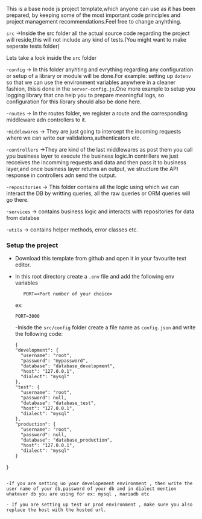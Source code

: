 This is a base node js project template,which anyone can use as it has been prepared, by keeping some of the most important code principles and project management recommendations.Feel free to change anyhthing.


`src` ->Inside the src folder all the actual source code regarding the project will reside,this will not include any kind of tests.(You might want to make seperate tests folder)

Lets take a look inside the `src` folder
 
 -`config` -> In this folder anyhting and evrything regarding any configuration or setup of a library or module will be done.For example: setting up `dotenv` so that we can use the environment variables anywhere in a cleaner fashion, thisis done in the `server-config.js`.One more example to setup you logging library that cna help you to prepare meaningful logs, so configuration for this library should also be done here.

-`routes` -> In the routes folder, we register a route and the corresponding middleware adn controllers to it.

-`middlewares` -> They are just going to intercept the incoming requests where we can write our validations,authenticators etc.

-`controllers` ->They are kind of the last middlewares as post them you call ypu business layer to execute the business logic.In contrillers we just recceives the incomming requests and data and then pass it to business layer,and once business layer returns an output, we structure the API response in controllers adn send the output.

-`repositories` -> This folder contains all the logic using which we can interact the DB by writting queries, all the raw queries or ORM queries will go there.

-`services` -> contains business logic and interacts with repositories for data from databse

-`utils` -> contains helper methods, error classes etc.


### Setup the project

- Download this template from github and open it in your favourite text editor.
- In this root directory create a `.env` file and add the following env variables

  ``` 
     PORT=<Port number of your choice>

  ```
  ex:
  ```
  PORT=3000
  ```
  -Inisde the `src/config` folder create a file name as `config.json` and write the following code:

  ```
  {
  "development": {
    "username": "root",
    "password": "mypassword",
    "database": "database_development",
    "host": "127.0.0.1",
    "dialect": "mysql"
  },
  "test": {
    "username": "root",
    "password": null,
    "database": "database_test",
    "host": "127.0.0.1",
    "dialect": "mysql"
  },
  "production": {
    "username": "root",
    "password": null,
    "database": "database_production",
    "host": "127.0.0.1",
    "dialect": "mysql"
  }
}

```

-If you are setting uo your developement environment , then write the user name of your db,password of your db and in dialect mention whatever db you are using for ex: mysql , mariadb etc

- If you are setting up test or prod environment , make sure you also replace the host with the hosted url.

